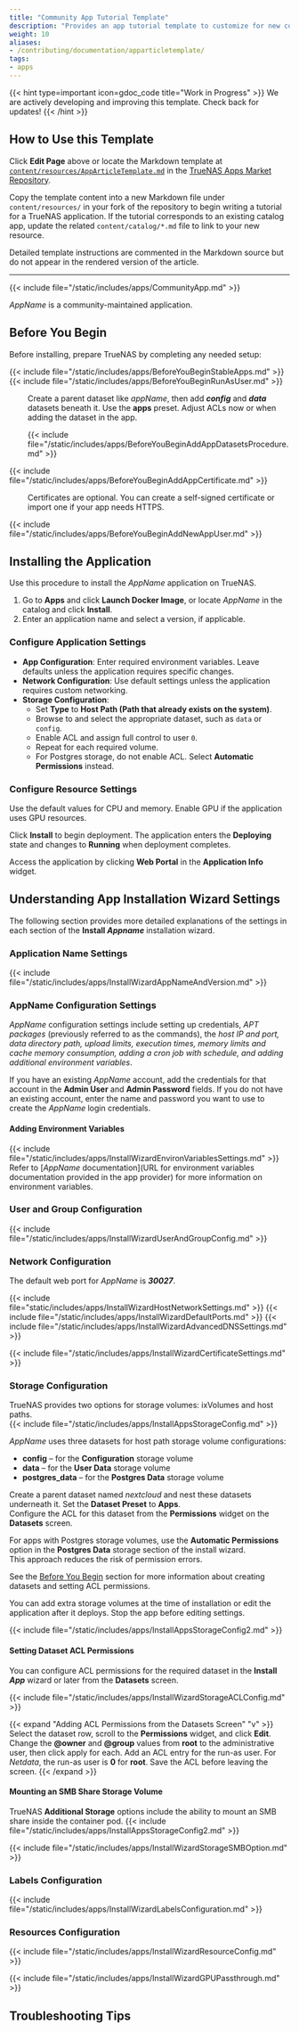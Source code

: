```yaml
---
title: "Community App Tutorial Template"
description: "Provides an app tutorial template to customize for new community-maintained app tutorials."
weight: 10
aliases:
- /contributing/documentation/apparticletemplate/
tags:
- apps
---
```


{{< hint type=important icon=gdoc_code title="Work in Progress" >}}
We are actively developing and improving this template.
Check back for updates!
{{< /hint >}}

## How to Use this Template

Click **Edit Page** above or locate the Markdown template at [`content/resources/AppArticleTemplate.md`](https://github.com/truenas/apps-web/blob/main/content/resources/AppArticleTemplate.md) in the [TrueNAS Apps Market Repository](https://github.com/truenas/apps-web).

Copy the template content into a new Markdown file under `content/resources/` in your fork of the repository to begin writing a tutorial for a TrueNAS application. If the tutorial corresponds to an existing catalog app, update the related `content/catalog/*.md` file to link to your new resource.

Detailed template instructions are commented in the Markdown source but do not appear in the rendered version of the article.

<!-- BEGIN GENERAL INSTRUCTIONS -->
<!-- Use this template as a guide when creating a new application tutorial.

Feel free to change standard article content by adding or removing sections to fit the app installation process.
Change the front matter <file>description:</file> parameter at the top of the article to suit the subject and content of the new tutorial.
Description text must not exceed 160 alphanumeric or special characters, including spaces between characters.
After updating content, delete commented-out sections providing instructions for using this template when they are no longer needed.
When documenting a **Community** train app, not delete any of the commented-out instructions in the COMMUNITY APP INTRO SNIPPETS section below. 

**Formatting Tips for Content Development**
Standard text emphasis:
* Apply **Bold** to UI elements seen on the screen, including field, button, and navigation option names, other descriptions, etc.
  Use double asterisks preceding and following the name or text string to make it bold.
  Do not use bold in code strings.

* Apply *Italics* to any variable.
  Use single asterisks preceding and following the name or text string to make it italics.
  If using a variable in a code example, use the HTML tags <i></i> and not the Markdown tags.

* Apply HTML file tags <file></file> when entering a path to a file or file name, for example <file>iso</file>.

* Apply HTML keyboard tags <kbd></kbd> to keys on a keyboard, such as <kbd>Enter</kbd>.

When entering commands, command strings, or code blocks:

* Apply backticks(`string`) or HTML <code>string</code> tags to format command strings or output.
  
* Apply HTML <code></code> tags to strings with variables.

  * Do not enclose variables in angle or square brackets as these can also be part of command syntax.

  * Do not enter variables in all caps unless the command requires entering the value in all caps.

To create a code block, either use three backticks on the line before and after the content block, or use the HTML code tags.

Refer to the [Contributing to Apps]({{< ref "/contributing/applications" >}}) article for more information on using the template. -->
<!-- /END GENERAL INSTRUCTIONS -->
---
<!-- BEGIN TEMPLATE -->

<!-- BEGIN FRONTMATTER -->
<!-- If creating a new app tutorial instead of modifying the existing frontmatter at the top of this template article, uncomment and include the following frontmatter, including the three hyphens (---) before and after the text.
Modify AppName and keywords to reflect the app you are documenting. Replace AppName with the name of the app you are documenting.
Leave weight undefined to allow for alphabetical sorting.
tags are search tags for internal Docs Hub searches.
keywords are search tags for the article to assist with Internet searches. -->
<!--
---
title: "App Name"
description: "Description and resources for the TrueNAS community application called App Name."
train: "community"
tags:
- apps
---
-->
<!-- /END FRONTMATTER -->

<!-- BEGIN COMMUNITY APP INTRO SNIPPETS -->
<!-- Include the following snippets and commented out instructions in all **Community** train app tutorials.
Choose to expose or comment out the CommunityPleaseExpand.md and CommunityPleaseImprove.md snippets as is applicable for the current tutorial. -->
<!-- DO NOT DELETE COMMUNITY APP INTRO SNIPPETS -->

{{< include file="/static/includes/apps/CommunityApp.md" >}}

<!-- Expose the following snippet if your suggested changes to this Community app documentation provide a complete installation tutorial. Leave exposed if you are proposing a partial expansion of the content, but further work is needed. -->
<!-- {{< include file="/static/includes/apps/CommunityPleaseExpand.md" >}}

<!-- Expose the following snippet if you suspect this Community app documentation is out of date, inaccurate, or needs further improvement -->
<!--{{< include file="/static/includes/apps/CommunityPleaseImprove.md" >}}-->
<!-- /END COMMUNITY APP INTRO SNIPPETS -->

*AppName* is a community-maintained application.
<!-- Enter a description of this app that includes common or specific uses for it. Also, include any links to documentation created by the application developer.
For example: 
*AppName* provides a [Quickstart Setup Guide](https://docs.appName/setup) with step-by-step instructions to help users create a *AppName* node. -->

## Before You Begin
<!-- Briefly list any steps required before installing the app.
Include things like setting up datasets, creating credentials, certificates, or accounts the app needs. Focus only on what’s essential.

Keep it short and app-specific. For example: -->

Before installing, prepare TrueNAS by completing any needed setup:

{{< include file="/static/includes/apps/BeforeYouBeginStableApps.md" >}}
{{< include file="/static/includes/apps/BeforeYouBeginRunAsUser.md" >}}

<!-- Dataset setup example -->
<p style="margin-left: 33px">Create a parent dataset like <i>appName</i>, then add <b><i>config</i></b> and <b><i>data</i></b> datasets beneath it.
Use the <b>apps</b> preset. Adjust ACLs now or when adding the dataset in the app.</p>

<div style="margin-left: 33px">{{< include file="/static/includes/apps/BeforeYouBeginAddAppDatasetsProcedure.md" >}}</div>

<!-- Add this only if needed -->
{{< include file="/static/includes/apps/BeforeYouBeginAddAppCertificate.md" >}}

<p style="margin-left: 33px">Certificates are optional. You can create a self-signed certificate or import one if your app needs HTTPS.</p>

{{< include file="/static/includes/apps/BeforeYouBeginAddNewAppUser.md" >}}

<!-- Add any extra prerequisites specific to your app here -->

## Installing the Application

Use this procedure to install the *AppName* application on TrueNAS.

1. Go to **Apps** and click **Launch Docker Image**, or locate *AppName* in the catalog and click **Install**.
2. Enter an application name and select a version, if applicable.

### Configure Application Settings

- **App Configuration**: Enter required environment variables. Leave defaults unless the application requires specific changes.
- **Network Configuration**: Use default settings unless the application requires custom networking.
- **Storage Configuration**:
  - Set **Type** to **Host Path (Path that already exists on the system)**.
  - Browse to and select the appropriate dataset, such as `data` or `config`.
  - Enable ACL and assign full control to user `0`.
  - Repeat for each required volume.
  - For Postgres storage, do not enable ACL. Select **Automatic Permissions** instead.

### Configure Resource Settings

Use the default values for CPU and memory. Enable GPU if the application uses GPU resources.

Click **Install** to begin deployment. The application enters the **Deploying** state and changes to **Running** when deployment completes.

Access the application by clicking **Web Portal** in the **Application Info** widget.

## Understanding App Installation Wizard Settings

The following section provides more detailed explanations of the settings in each section of the **Install *Appname*** installation wizard.
<!-- Customize these sections by adding all settings in each configuration section, and providing details on the settings including expected values to enter. 
Replace the *variables* with the appropriate name for the app, setting(s), dataset name(s), etc., in the following sections.
Refer to other updated tutorials for more examples of completing these sections. -->

### Application Name Settings

{{< include file="/static/includes/apps/InstallWizardAppNameAndVersion.md" >}}

### AppName Configuration Settings
<!-- Customize this section with the settings in the configuration section, and details on values to enter for each setting. -->
*AppName* configuration settings include setting up credentials, *APT packages* (previously referred to as the commands), the *host IP and port, data directory path, upload limits, execution times, memory limits and cache memory consumption, adding a cron job with schedule, and adding additional environment variables*.

If you have an existing *AppName* account, add the credentials for that account in the **Admin User** and **Admin Password** fields.
If you do not have an existing account, enter the name and password you want to use to create the *AppName* login credentials.

#### Adding Environment Variables

{{< include file="/static/includes/apps/InstallWizardEnvironVariablesSettings.md" >}}
Refer to [*AppName* documentation](URL for environment variables documentation provided in the app provider) for more information on environment variables.

<!-- Not all apps include the following section. If it does, include the following, customized for the app requirements. -->

### User and Group Configuration <!-- Optional section, include only if the Install Wizard has this section -->
<!-- replace the image path and name:
{{< trueimage src="/images/SCALE/Apps/InstallPlexUserAndGroupConfig.png" alt="Plex User and Group Configuration Settings" id="Plex User and Group Configuration Settings" >}} -->

{{< include file="/static/includes/apps/InstallWizardUserAndGroupConfig.md" >}}

### Network Configuration
The default web port for *AppName* is ***30027***.
<!-- include the snippets that apply. Remove those that do not apply to the settings in the app Network Configuration section. -->
{{< include file="static/includes/apps/InstallWizardHostNetworkSettings.md" >}}
{{< include file="/static/includes/apps/InstallWizardDefaultPorts.md" >}}
{{< include file="/static/includes/apps/InstallWizardAdvancedDNSSettings.md" >}}
<!-- include the certificate snippet where the Install wizard shows it, which is most likely in the Network Configuration section but could be in the AppName Configuration section in other tutorials -->
{{< include file="/static/includes/apps/InstallWizardCertificateSettings.md" >}}

### Storage Configuration
TrueNAS provides two options for storage volumes: ixVolumes and host paths.  
{{< include file="/static/includes/apps/InstallAppsStorageConfig.md" >}}

*AppName* uses three datasets for host path storage volume configurations:

* **config** – for the **Configuration** storage volume  
* **data** – for the **User Data** storage volume  
* **postgres_data** – for the **Postgres Data** storage volume

Create a parent dataset named *nextcloud* and nest these datasets underneath it. Set the **Dataset Preset** to **Apps**.  
Configure the ACL for this dataset from the **Permissions** widget on the **Datasets** screen.

For apps with Postgres storage volumes, use the **Automatic Permissions** option in the **Postgres Data** storage section of the install wizard.  
This approach reduces the risk of permission errors.

See the [Before You Begin](#before-you-begin) section for more information about creating datasets and setting ACL permissions.

You can add extra storage volumes at the time of installation or edit the application after it deploys. Stop the app before editing settings.

{{< include file="/static/includes/apps/InstallAppsStorageConfig2.md" >}}

#### Setting Dataset ACL Permissions
You can configure ACL permissions for the required dataset in the **Install *App*** wizard or later from the **Datasets** screen.

{{< include file="/static/includes/apps/InstallWizardStorageACLConfig.md" >}}

{{< expand "Adding ACL Permissions from the Datasets Screen" "v" >}}
Select the dataset row, scroll to the **Permissions** widget, and click **Edit**. Change the **@owner** and **@group** values from **root** to the administrative user, then click apply for each. Add an ACL entry for the run-as user. For *Netdata*, the run-as user is **0** for **root**. Save the ACL before leaving the screen.
{{< /expand >}}

#### Mounting an SMB Share Storage Volume

TrueNAS **Additional Storage** options include the ability to mount an SMB share inside the container pod.
{{< include file="/static/includes/apps/InstallAppsStorageConfig2.md" >}}

{{< include file="/static/includes/apps/InstallWizardStorageSMBOption.md" >}}

### Labels Configuration <!-- Optional section. Remove if not included in the install wizard.-->

{{< include file="/static/includes/apps/InstallWizardLabelsConfiguration.md" >}}

### Resources Configuration
<!-- replace the image with one for the app
{{< trueimage src="/images/SCALE/Apps/InstallNextcloudResourcesConfig.png" alt="Resources Configuration Settings" id="Resources Configuration Settings" >}} -->

{{< include file="/static/includes/apps/InstallWizardResourceConfig.md" >}}
<!-- include this snippet if the app Install wizard includes the GPU settings -->
{{< include file="/static/includes/apps/InstallWizardGPUPassthrough.md" >}}

## Troubleshooting Tips
<!-- include this section if you want to include tips to resolve known deployment issues -->

<!-- /END TEMPLATE -->
